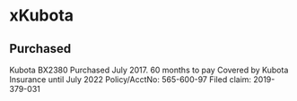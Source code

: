 # xKubota

##  Purchased
Kubota BX2380
Purchased July 2017. 60 months to pay
Covered by Kubota Insurance until July 2022
Policy/AcctNo: 565-600-97
Filed claim: 2019-379-031
